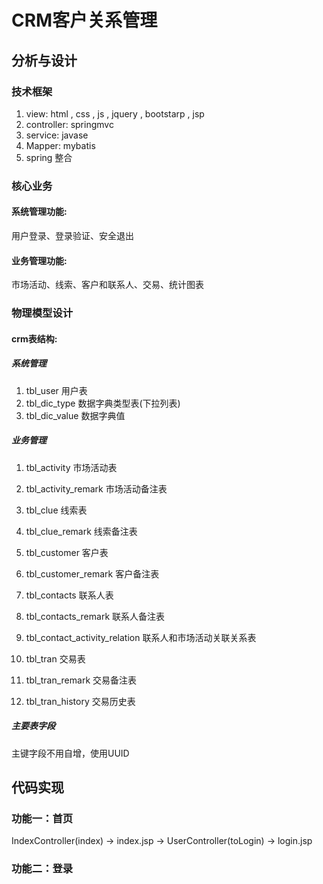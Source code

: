 # CRM客户关系管理

## 分析与设计

### 技术框架

1. view: html , css , js , jquery , bootstarp , jsp
2. controller: springmvc
3. service: javase
4. Mapper: mybatis
5. spring 整合

### 核心业务

#### 系统管理功能:

用户登录、登录验证、安全退出

#### 业务管理功能: 

市场活动、线索、客户和联系人、交易、统计图表

### 物理模型设计

#### crm表结构:

##### 系统管理

1. tbl_user 用户表
2. tbl_dic_type 数据字典类型表(下拉列表)
3. tbl_dic_value 数据字典值

##### 业务管理

1. tbl_activity 市场活动表

2. tbl_activity_remark 市场活动备注表

   

3. tbl_clue 线索表

4. tbl_clue_remark 线索备注表

   

5. tbl_customer 客户表

6. tbl_customer_remark 客户备注表 

   

7. tbl_contacts 联系人表

8. tbl_contacts_remark 联系人备注表

9. tbl_contact_activity_relation 联系人和市场活动关联关系表

   

10. tbl_tran 交易表

11. tbl_tran_remark 交易备注表

12. tbl_tran_history 交易历史表

##### 主要表字段
主键字段不用自增，使用UUID

## 代码实现

### 功能一：首页
IndexController(index) -> index.jsp -> UserController(toLogin) -> login.jsp

### 功能二：登录

